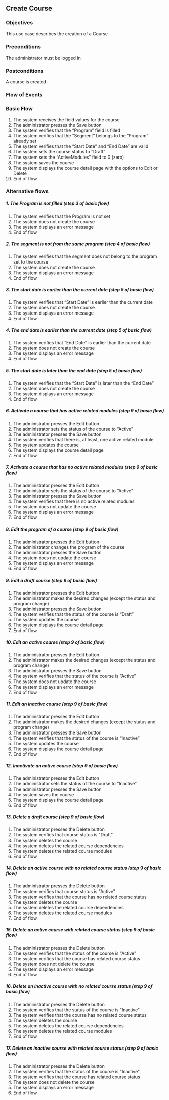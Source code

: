 ## Create Course
 
### Objectives 
This use case describes the creation of a Course
 
### Preconditions
The administrator must be logged in
 
### Postconditions
A course is created
 
### Flow of Events
 
### Basic Flow
 
   1. The system receives the field values for the course
   2. The administrator presses the Save button
   3. The system verifies that the “Program” field is filled
   4. The system verifies that the “Segment” belongs to the “Program” already set
   5. The system verifies that the “Start Date” and “End Date” are valid
   6. The system sets the course status to “Draft”
   7. The system sets the “ActiveModules” field to 0 (zero)
   8. The system saves the course
   9. The system displays the course detail page with the options to Edit or Delete
   10. End of flow
 
### Alternative flows
 
##### 1. The Program is not filled (step 3 of basic flow)
   1. The system verifies that the Program is not set
   2. The system does not create the course
   3. The system displays an error message
   4. End of flow
 
##### 2. The segment is not from the same program (step 4 of basic flow)
   1. The system verifies that the segment does not belong to the program set to the course
   2. The system does not create the course
   3. The system displays an error message
   4. End of flow
   
##### 3. The start date is earlier than the current date (step 5 of basic flow)
   1. The system verifies that “Start Date” is earlier than the current date
   2. The system does not create the course
   3. The system displays an error message
   4. End of flow
 
##### 4. The end date is earlier than the current date (step 5 of basic flow)
   1. The system verifies that “End Date” is earlier than the current date
   2. The system does not create the course
   3. The system displays an error message
   4. End of flow
 
##### 5. The start date is later than the end date (step 5 of basic flow)
   1. The system verifies that the “Start Date” is later than the “End Date”
   2. The system does not create the course
   3. The system displays an error message
   4. End of flow

##### 6. Activate a course that has active related modules (step 9 of basic flow)
   1. The administrator presses the Edit button
   2. The administrator sets the status of the course to “Active”
   3. The administrator presses the Save button
   4. The system verifies that there is, at least, one active related module
   5. The system updates the course
   6. The system displays the course detail page
   7. End of flow
 
##### 7. Activate a course that has no active related modules (step 9 of basic flow)
   1. The administrator presses the Edit button
   2. The administrator sets the status of the course to “Active”
   3. The administrator presses the Save button
   4. The system verifies that there is no active related modules
   5. The system does not update the course
   6. The system displays an error message 
   7. End of flow
   
##### 8. Edit the program of a course (step 9 of basic flow)
   1. The administrator presses the Edit button
   2. The administrator changes the program of the course
   3. The administrator presses the Save button
   4. The system does not update the course
   5. The system displays an error message
   6. End of flow
 
##### 9. Edit a draft course (step 9 of basic flow)
   1. The administrator presses the Edit button
   2. The administrator makes the desired changes (except the status and program change)
   3. The administrator presses the Save button
   4. The system verifies that the status of the course is “Draft”
   5. The system updates the course
   6. The system displays the course detail page
   7. End of flow
 
##### 10. Edit an active course (step 9 of basic flow)
   1. The administrator presses the Edit button
   2. The administrator makes the desired changes (except the status and program change)
   3. The administrator presses the Save button
   4. The system verifies that the status of the course is “Active”
   5. The system does not update the course
   6. The system displays an error message
   7. End of flow
   
##### 11. Edit an inactive course (step 9 of basic flow)
   1. The administrator presses the Edit button
   2. The administrator makes the desired changes (except the status and program change)
   3. The administrator presses the Save button
   4. The system verifies that the status of the course is “Inactive”
   5. The system updates the course
   6. The system displays the course detail page
   7. End of flow
 
 ##### 12. Inactivate an active course (step 9 of basic flow)
   1. The administrator presses the Edit button
   2. The administrator sets the status of the course to “Inactive” 
   3. The administrator presses the Save button
   4. The system saves the course
   5. The system displays the course detail page
   6. End of flow
   
##### 13. Delete a draft course (step 9 of basic flow)
   1. The administrator presses the Delete button
   2. The system verifies that course status is "Draft"
   3. The system deletes the course
   4. The system deletes the related course dependencies
   5. The system deletes the related course modules
   6. End of flow
 
##### 14. Delete an active course with no related course status (step 9 of basic flow)
   1. The administrator presses the Delete button
   2. The system verifies that course status is "Active"
   3. The system verifies that the course has no related course status
   4. The system deletes the course
   5. The system deletes the related course dependencies
   6. The system deletes the related course modules
   7. End of flow
 
##### 15. Delete an active course with related course status (step 9 of basic flow)
   1. The administrator presses the Delete button
   2. The system verifies that the status of the course is "Active"
   3. The system verifies that the course has related course status
   4. The system does not delete the course
   5. The system displays an error message
   6. End of flow

##### 16. Delete an inactive course with no related course status (step 9 of basic flow)
   1. The administrator presses the Delete button
   2. The system verifies that the status of the course is "Inactive"
   3. The system verifies that the course has no related course status
   4. The system deletes the course
   5. The system deletes the related course dependencies
   6. The system deletes the related course modules
   7. End of flow
   
##### 17. Delete an inactive course with related course status (step 9 of basic flow)
   1. The administrator presses the Delete button
   2. The system verifies that the status of the course is "Inactive"
   3. The system verifies that the course has related course status
   4. The system does not delete the course
   5. The system displays an error message
   6. End of flow
